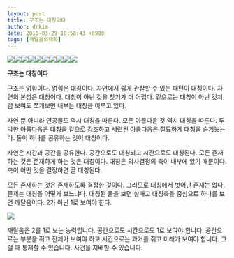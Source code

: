 ```yaml
---
layout: post
title: 구조는 대칭이다
author: drkim
date: 2015-03-29 18:58:43 +0900
tags: [깨달음의대화]
---
```

![](/files/attach/images/198/006/577/3.jpg)![](/files/attach/images/198/006/577/4.jpg)![](/files/attach/images/198/006/577/5.jpg)![](/files/attach/images/198/006/577/6.jpg)![](/files/attach/images/198/006/577/7.jpg)![](/files/attach/images/198/006/577/8.jpg)![](/files/attach/images/198/006/577/9.jpg)![](/files/attach/images/198/006/577/10.jpg)![](/files/attach/images/198/006/577/11.jpg)![](/files/attach/images/198/006/577/12.jpg)

  


  


  






  

      
**구조는 대칭이다**

  


구조는 얽힘이다. 얽힘은 대칭이다. 자연에서 쉽게 관찰할 수 있는 패턴이 대칭이다. 자연의 본성은 대칭이다. 대칭이 아닌 것을 찾기가 더 어렵다. 겉으로는 대칭이 아닌 것처럼 보여도 쪼개보면 내부는 대칭을 이루고 있다. 

  


자연 뿐 아니라 인공물도 역시 대칭을 따른다. 모든 아름다운 것 역시 대칭을 따른다. 투박한 아름다움은 대칭을 겉으로 강조하고 세련된 아름다움은 절묘하게 대칭을 숨겨놓는다. 둘이 하나를 공유하는 것이 대칭이다. 

  


자연은 시간과 공간을 공유한다. 공간으로도 대칭되고 시간으로도 대칭된다. 모든 존재하는 것은 존재하게 하는 것은 대칭이다. 대칭은 의사결정의 축이 내부에 있기 때문이다. 축이 어떤 것을 결정하면 곧 대칭된다. 

  


모든 존재하는 것은 존재하도록 결정한 것이다. 그러므로 대칭에서 벗어난 존재는 없다. 문제는 대칭을 어떻게 보느냐다. 대칭된 둘을 보면 실패고 대칭축을 중심으로 하나를 보면 깨달음이다. 2가 아닌 1로 보여야 한다. 

  



![](/files/attach/images/198/006/577/111.JPG)   


  


깨달음은 2를 1로 보는 능력입니다. 공간으로도 시간으로도 1로 보여야 합니다. 공간으로는 부분을 쥐고 전체가 보여야 하고 시간으로는 과거를 쥐고 미래가 보여야 합니다. 그럴 때 통제할 수 있습니다. 사건을 지배할 수 있습니다.